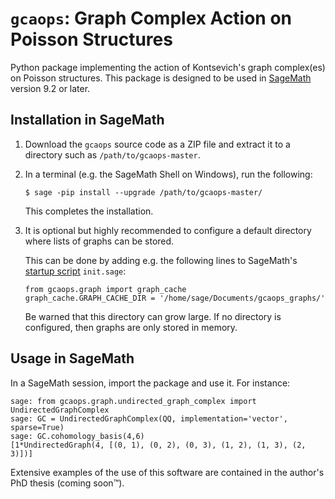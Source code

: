 # `gcaops`: Graph Complex Action on Poisson Structures

Python package implementing the action of Kontsevich's graph complex(es) on Poisson structures.
This package is designed to be used in [SageMath](https://www.sagemath.org/) version 9.2 or later.

## Installation in SageMath

1. Download the `gcaops` source code as a ZIP file and extract it to a directory such as `/path/to/gcaops-master`.
2. In a terminal (e.g. the SageMath Shell on Windows), run the following:
    ```
    $ sage -pip install --upgrade /path/to/gcaops-master/
    ```
    This completes the installation.
3. It is optional but highly recommended to configure a default directory where lists of graphs can be stored.

    This can be done by adding e.g. the following lines to SageMath's [startup script](https://doc.sagemath.org/html/en/reference/repl/startup.html#the-init-sage-script) `init.sage`:
    ```
    from gcaops.graph import graph_cache
    graph_cache.GRAPH_CACHE_DIR = '/home/sage/Documents/gcaops_graphs/'
    ```
    Be warned that this directory can grow large. If no directory is configured, then graphs are only stored in memory.

## Usage in SageMath

In a SageMath session, import the package and use it. For instance:

```
sage: from gcaops.graph.undirected_graph_complex import UndirectedGraphComplex
sage: GC = UndirectedGraphComplex(QQ, implementation='vector', sparse=True)
sage: GC.cohomology_basis(4,6)
[1*UndirectedGraph(4, [(0, 1), (0, 2), (0, 3), (1, 2), (1, 3), (2, 3)])]
```

Extensive examples of the use of this software are contained in the author's PhD thesis (coming soon&trade;).
